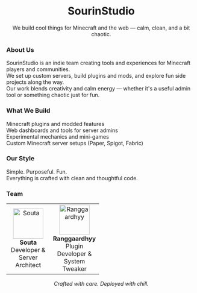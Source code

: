 <h1 align="center">SourinStudio</h1>
<p align="center">We build cool things for Minecraft and the web — calm, clean, and a bit chaotic.</p>

<h3>About Us</h3>
<p>
  SourinStudio is an indie team creating tools and experiences for Minecraft players and communities.<br>
  We set up custom servers, build plugins and mods, and explore fun side projects along the way.<br>
  Our work blends creativity and calm energy — whether it's a useful admin tool or something chaotic just for fun.
</p>

<h3>What We Build</h3>
<p>
  Minecraft plugins and modded features<br>
  Web dashboards and tools for server admins<br>
  Experimental mechanics and mini-games<br>
  Custom Minecraft server setups (Paper, Spigot, Fabric)
</p>

<h3>Our Style</h3>
<p>
  Simple. Purposeful. Fun.<br>
  Everything is crafted with clean and thoughtful code.
</p>

<h3>Team</h3>
<table>
  <tr>
    <td width="100" align="center">
      <img src="https://github.com/souta78.png" width="80" alt="Souta"><br>
      <strong>Souta</strong><br>
      Developer & Server Architect
    </td>
    <td width="100" align="center">
      <img src="https://github.com/ranggaardhyy.png" width="80" alt="Ranggaardhyy"><br>
      <strong>Ranggaardhyy</strong><br>
      Plugin Developer & System Tweaker
    </td>
  </tr>
</table>

<p align="center">
  <em>Crafted with care. Deployed with chill.</em>
</p>
